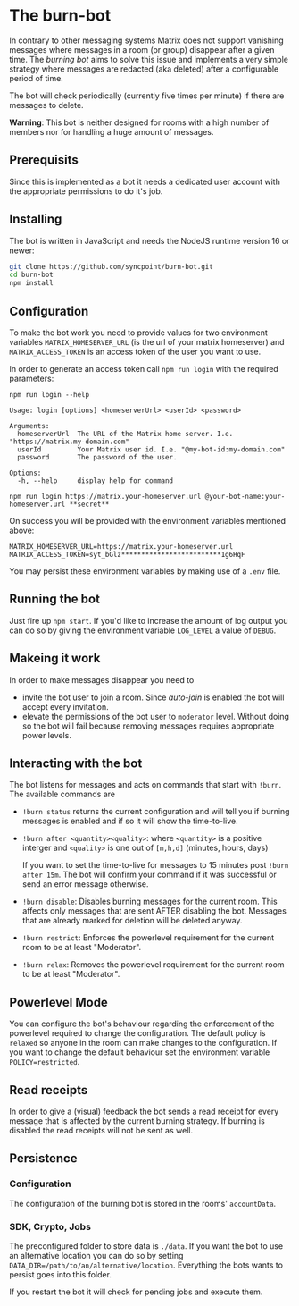 # The burn-bot

In contrary to other messaging systems Matrix does not support vanishing messages where messages in a room (or group) disappear after a given time.
The _burning bot_ aims to solve this issue and implements a very simple strategy where messages are redacted (aka deleted) after a configurable period of time.

The bot will check periodically (currently five times per minute) if there are messages to delete.

__Warning__: This bot is neither designed for rooms with a high number of members nor for handling a huge amount of messages.

## Prerequisits

Since this is implemented as a bot it needs a dedicated user account with the appropriate permissions to do it's job.

## Installing

The bot is written in JavaScript and needs the NodeJS runtime version 16 or newer:

```bash
git clone https://github.com/syncpoint/burn-bot.git
cd burn-bot
npm install
```

## Configuration

To make the bot work you need to provide values for two environment variables `MATRIX_HOMESERVER_URL` (is the url of your matrix homeserver) and `MATRIX_ACCESS_TOKEN` 
is an access token of the user you want to use.

In order to generate an access token call `npm run login` with the required parameters:
```
npm run login --help

Usage: login [options] <homeserverUrl> <userId> <password>

Arguments:
  homeserverUrl  The URL of the Matrix home server. I.e. "https://matrix.my-domain.com"
  userId         Your Matrix user id. I.e. "@my-bot-id:my-domain.com"
  password       The password of the user.

Options:
  -h, --help     display help for command
```

```
npm run login https://matrix.your-homeserver.url @your-bot-name:your-homeserver.url **secret**
```

On success you will be provided with the environment variables mentioned above:

```
MATRIX_HOMESERVER_URL=https://matrix.your-homeserver.url
MATRIX_ACCESS_TOKEN=syt_bGlz*************************1g6HqF
```

You may persist these environment variables by making use of a `.env` file.

## Running the bot

Just fire up `npm start`. If you'd like to increase the amount of log output you can do so by giving the environment variable `LOG_LEVEL` a value of `DEBUG`.

## Makeing it work

In order to make messages disappear you need to
* invite the bot user to join a room. Since _auto-join_ is enabled the bot will accept every invitation.
* elevate the permissions of the bot user to `moderator` level. Without doing so the bot will fail because removing messages requires appropriate power levels.
## Interacting with the bot

The bot listens for messages and acts on commands that start with `!burn`. The available commands are
* `!burn status` returns the current configuration and will tell you if burning messages is enabled and if so it will show the time-to-live.

* `!burn after <quantity><quality>`: where 
  `<quantity>` is a positive interger and 
  `<quality>` is one out of `[m,h,d]` (minutes, hours, days)

  If you want to set the time-to-live for messages to 15 minutes post `!burn after 15m`. The bot will confirm your command if it was successful or send an error message otherwise.

* `!burn disable`: Disables burning messages for the current room. This affects only messages that are sent AFTER disabling the bot. Messages that are already marked for deletion will be deleted anyway.

* `!burn restrict`: Enforces the powerlevel requirement for the current room to be at least "Moderator".
* `!burn relax`: Removes the powerlevel requirement for the current room to be at least "Moderator".

## Powerlevel Mode

You can configure the bot's behaviour regarding the enforcement of the powerlevel required to change the configuration. The default policy is `relaxed` so anyone in
the room can make changes to the configuration. If you want to change the default behaviour set the environment variable `POLICY=restricted`.

## Read receipts

In order to give a (visual) feedback the bot sends a read receipt for every message that is affected by the current burning strategy. If burning is disabled the read receipts will
not be sent as well.

## Persistence

### Configuration
The configuration of the burning bot is stored in the rooms' `accountData`.

### SDK, Crypto, Jobs

The preconfigured folder to store data is `./data`. If you want the bot to use an alternative location you can do so by setting `DATA_DIR=/path/to/an/alternative/location`.
Everything the bots wants to persist goes into this folder.

If you restart the bot it will check for pending jobs and execute them.